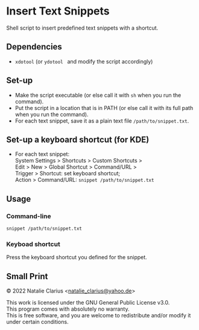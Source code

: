 # Insert Text Snippets

Shell script to insert predefined text snippets with a shortcut.

## Dependencies

- `xdotool` (or `ydotool ` and modify the script accordingly)

## Set-up

- Make the script executable (or else call it with `sh` when you run the command).
- Put the script in a location that is in PATH (or else call it with its full path when you run the command).
- For each text snippet, save it as a plain text file `/path/to/snippet.txt`.

## Set-up a keyboard shortcut (for KDE)

- For each text snippet:  
  System Settings > Shortcuts > Custom Shortcuts >   
  Edit > New > Global Shortcut > Command/URL >   
  Trigger > Shortcut: set keyboard shortcut;  
  Action > Command/URL: `snippet /path/to/snippet.txt`  


## Usage

### Command-line

```bash
snippet /path/to/snippet.txt
```

### Keyboad shortcut

Press the keyboard shortcut you defined for the snippet.


## Small Print

© 2022 Natalie Clarius \<natalie_clarius@yahoo.de\>

This work is licensed under the GNU General Public License v3.0.  
This program comes with absolutely no warranty.  
This is free software, and you are welcome to redistribute and/or modify it under certain conditions.  

